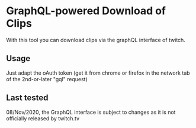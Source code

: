 # GraphQL-powered Download of Clips

With this tool you can download clips via the graphQL interface of twitch.

## Usage

Just adapt the oAuth token (get it from chrome or firefox in the network tab of the 2nd-or-later "gql" request)

## Last tested

08/Nov/2020, the GraphQL interface is subject to changes as it is not officially released by twitch.tv
